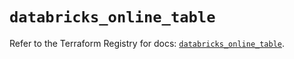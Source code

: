 # `databricks_online_table`

Refer to the Terraform Registry for docs: [`databricks_online_table`](https://registry.terraform.io/providers/databricks/databricks/1.66.0/docs/resources/online_table).
